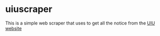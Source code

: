 # uiuscraper

This is a simple web scraper that uses to get all the notice from the [UIU website](https://www.uiu.ac.bd/)
